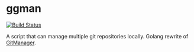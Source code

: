# ggman

[![Build Status](https://travis-ci.org/tkw1536/ggman.svg?branch=master)](https://travis-ci.org/tkw1536/ggman)

A script that can manage multiple git repositories locally. Golang rewrite of [GitManager](https://github.com/tkw1536/GitManager). 
